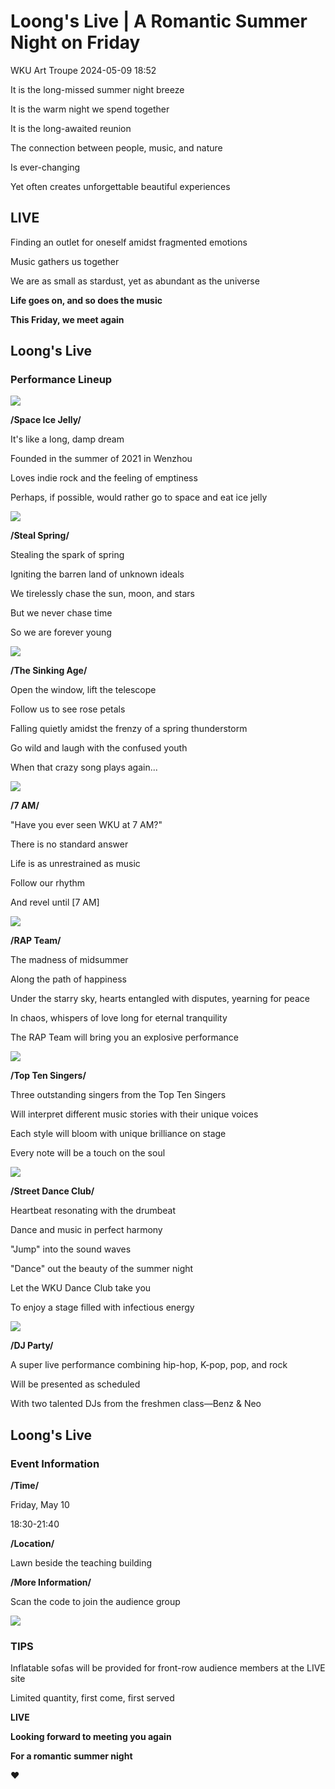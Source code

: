 # Loong's Live | A Romantic Summer Night on Friday

WKU Art Troupe 2024-05-09 18:52

It is the long-missed summer night breeze

It is the warm night we spend together

It is the long-awaited reunion

The connection between people, music, and nature

Is ever-changing

Yet often creates unforgettable beautiful experiences

## LIVE

Finding an outlet for oneself amidst fragmented emotions

Music gathers us together

We are as small as stardust, yet as abundant as the universe

**Life goes on, and so does the music**

**This Friday, we meet again**

## Loong's Live

### Performance Lineup

![](473913262889df9917444e7512bce659.jpeg)

**/Space Ice Jelly/**

It's like a long, damp dream

Founded in the summer of 2021 in Wenzhou

Loves indie rock and the feeling of emptiness

Perhaps, if possible, would rather go to space and eat ice jelly

![](ca1f2f294f87338732eb535c8807780a.jpeg)

**/Steal Spring/**

Stealing the spark of spring

Igniting the barren land of unknown ideals

We tirelessly chase the sun, moon, and stars

But we never chase time

So we are forever young

![](ca540cc17454e25bc738594c5da85fc7.jpeg)

**/The Sinking Age/**

Open the window, lift the telescope

Follow us to see rose petals

Falling quietly amidst the frenzy of a spring thunderstorm

Go wild and laugh with the confused youth

When that crazy song plays again...

![](82447a8ccbf3ed877449e86b7f72780d.jpeg)

**/7 AM/**

"Have you ever seen WKU at 7 AM?"

There is no standard answer

Life is as unrestrained as music

Follow our rhythm

And revel until [7 AM]

![](0e3c12a2c2754154840600dfc2bbdd02.jpeg)

**/RAP Team/**

The madness of midsummer

Along the path of happiness

Under the starry sky, hearts entangled with disputes, yearning for peace

In chaos, whispers of love long for eternal tranquility

The RAP Team will bring you an explosive performance

![](2a708966ca8e36fb46a34e7ce64206bc.png)

**/Top Ten Singers/**

Three outstanding singers from the Top Ten Singers

Will interpret different music stories with their unique voices

Each style will bloom with unique brilliance on stage

Every note will be a touch on the soul

![](0332ab520c83a29e56f59c30d29eb61d.jpeg)

**/Street Dance Club/**

Heartbeat resonating with the drumbeat

Dance and music in perfect harmony

"Jump" into the sound waves

"Dance" out the beauty of the summer night

Let the WKU Dance Club take you

To enjoy a stage filled with infectious energy

![](d41c3eb19d2c2e27eed76a27f216c4ee.jpeg)

**/DJ Party/**

A super live performance combining hip-hop, K-pop, pop, and rock

Will be presented as scheduled

With two talented DJs from the freshmen class—Benz & Neo

## Loong's Live

### Event Information

**/Time/**

Friday, May 10

18:30-21:40

**/Location/**

Lawn beside the teaching building

**/More Information/**

Scan the code to join the audience group

![](343c40004a8d5584f1059ba1076ba52d.png)

### TIPS

Inflatable sofas will be provided for front-row audience members at the LIVE site

Limited quantity, first come, first served

**LIVE**

**Looking forward to meeting you again**

**For a romantic summer night**

**♥**
